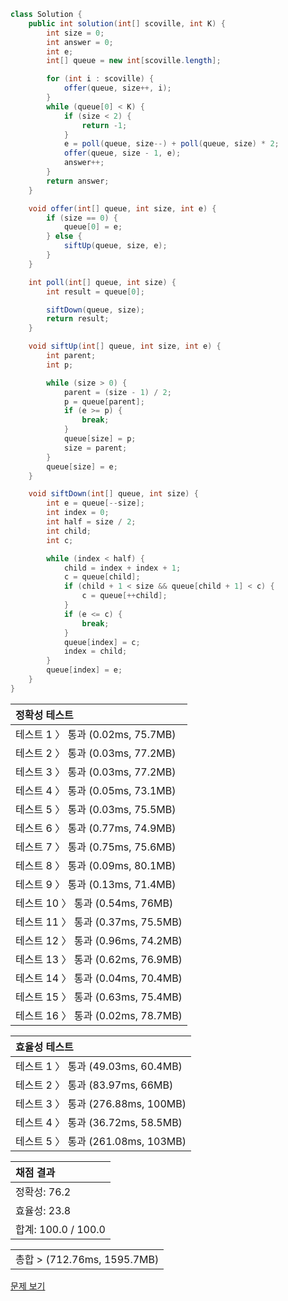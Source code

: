 ```java
class Solution {
    public int solution(int[] scoville, int K) {
        int size = 0;
        int answer = 0;
        int e;
        int[] queue = new int[scoville.length];

        for (int i : scoville) {
            offer(queue, size++, i);
        }
        while (queue[0] < K) {
            if (size < 2) {
                return -1;
            }
            e = poll(queue, size--) + poll(queue, size) * 2;
            offer(queue, size - 1, e);
            answer++;
        }
        return answer;
    }

    void offer(int[] queue, int size, int e) {
        if (size == 0) {
            queue[0] = e;
        } else {
            siftUp(queue, size, e);
        }
    }

    int poll(int[] queue, int size) {
        int result = queue[0];

        siftDown(queue, size);
        return result;
    }

    void siftUp(int[] queue, int size, int e) {
        int parent;
        int p;

        while (size > 0) {
            parent = (size - 1) / 2;
            p = queue[parent];
            if (e >= p) {
                break;
            }
            queue[size] = p;
            size = parent;
        }
        queue[size] = e;
    }

    void siftDown(int[] queue, int size) {
        int e = queue[--size];
        int index = 0;
        int half = size / 2;
        int child;
        int c;

        while (index < half) {
            child = index + index + 1;
            c = queue[child];
            if (child + 1 < size && queue[child + 1] < c) {
                c = queue[++child];
            }
            if (e <= c) {
                break;
            }
            queue[index] = c;
            index = child;
        }
        queue[index] = e;
    }
}
```
 | 정확성 테스트 |
 |  :-  |
 | 테스트 1 〉 통과 (0.02ms, 75.7MB) |
 | 테스트 2 〉 통과 (0.03ms, 77.2MB) |
 | 테스트 3 〉 통과 (0.03ms, 77.2MB) |
 | 테스트 4 〉 통과 (0.05ms, 73.1MB) |
 | 테스트 5 〉 통과 (0.03ms, 75.5MB) |
 | 테스트 6 〉 통과 (0.77ms, 74.9MB) |
 | 테스트 7 〉 통과 (0.75ms, 75.6MB) |
 | 테스트 8 〉 통과 (0.09ms, 80.1MB) |
 | 테스트 9 〉 통과 (0.13ms, 71.4MB) |
 | 테스트 10 〉 통과 (0.54ms, 76MB) |
 | 테스트 11 〉 통과 (0.37ms, 75.5MB) |
 | 테스트 12 〉 통과 (0.96ms, 74.2MB) |
 | 테스트 13 〉 통과 (0.62ms, 76.9MB) |
 | 테스트 14 〉 통과 (0.04ms, 70.4MB) |
 | 테스트 15 〉 통과 (0.63ms, 75.4MB) |
 | 테스트 16 〉 통과 (0.02ms, 78.7MB) |

 | 효율성 테스트 |
 | :- |
 | 테스트 1 〉 통과 (49.03ms, 60.4MB) |
 | 테스트 2 〉 통과 (83.97ms, 66MB) |
 | 테스트 3 〉 통과 (276.88ms, 100MB) |
 | 테스트 4 〉 통과 (36.72ms, 58.5MB) |
 | 테스트 5 〉 통과 (261.08ms, 103MB) |

 | 채점 결과 |
 | :- |
 | 정확성: 76.2 |
 | 효율성: 23.8 |
 | 합계: 100.0 / 100.0 |

 ||
 | :- |
 | 총합 > (712.76ms, 1595.7MB) |

[문제 보기](https://programmers.co.kr/learn/courses/30/lessons/42626?language=java)